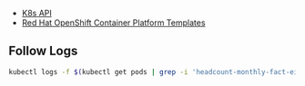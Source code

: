 - [K8s API](https://kubernetes.io/docs/reference/kubernetes-api/)
- [Red Hat OpenShift Container Platform Templates](https://docs.openshift.com/container-platform/3.11/dev_guide/templates.html#dev-guide-templates)

## Follow Logs
```bash
kubectl logs -f $(kubectl get pods | grep -i 'headcount-monthly-fact-eid-53572.*driver' | tail -1 | awk '{print $1}')
```
